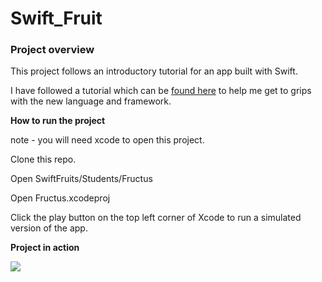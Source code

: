 # Swift_Fruit

### Project overview

This project follows an introductory tutorial for an app built with Swift. 

I have followed a tutorial which can be [found here](https://www.youtube.com/watch?v=_22E3uzw8CE) to help me get to grips with the new language and framework. 

**How to run the project** 

note - you will need xcode to open this project. 

Clone this repo.

Open SwiftFruits/Students/Fructus

Open Fructus.xcodeproj

Click the play button on the top left corner of Xcode to run a simulated version of the app. 

**Project in action** 

<img src='./Screenshots/homescreen.png'/>
